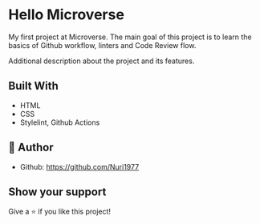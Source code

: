 # Hello Microverse

My first project at Microverse. The main goal of this project is to learn the basics of Github workflow, linters and Code Review flow.

Additional description about the project and its features.

## Built With
- HTML
- CSS
- Stylelint, Github Actions

## 👤 Author
- Github: https://github.com/Nuri1977

## Show your support
Give a ⭐️ if you like this project!


